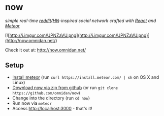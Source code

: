 now
===

_simple real-time [reddit](https://www.reddit.com/)/[HN](https://news.ycombinator.com/)-inspired social network crafted with [React](https://facebook.github.io/react/) and [Meteor](https://www.meteor.com/)_

[![http://i.imgur.com/UPNZaVU.png](http://i.imgur.com/UPNZaVU.png)](http://now.omnidan.net/)

Check it out at: http://now.omnidan.net/


## Setup

 * [Install meteor](https://www.meteor.com/install) (run `curl https://install.meteor.com/ | sh` on OS X and Linux)
 * [Download now via zip from github](https://github.com/omnidan/now/archive/master.zip) (or run `git clone https://github.com/omnidan/now`)
 * Change into the directory (run `cd now`)
 * Run now via `meteor`
 * Access [http://localhost:3000](http://localhost:3000) - that's it!
